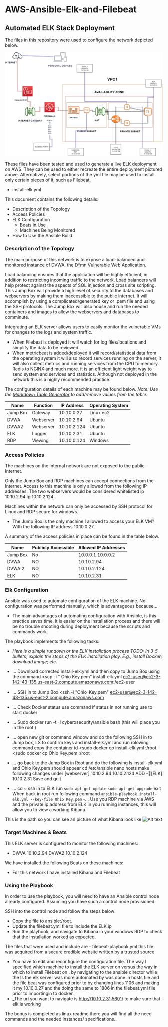 # AWS-Ansible-Elk-and-Filebeat
## Automated ELK Stack Deployment

The files in this repository were used to configure the network depicted below.

![Alt text](https://raw.githubusercontent.com/Iancritchlow/AWS-Ansible-Elk-and-Filebaet/main/Diagrams/vpc%20diagram%20(2).jpg)


These files have been tested and used to generate a live ELK deployment on AWS. They can be used to either recreate the entire deployment pictured above. Alternatively, select portions of the yml file may be used to install only certain pieces of it, such as Filebeat.

  - install-elk.yml

This document contains the following details:
- Description of the Topology
- Access Policies
- ELK Configuration
  - Beats in Use
  - Machines Being Monitored
- How to Use the Ansible Build


### Description of the Topology

The main purpose of this network is to expose a load-balanced and monitored instance of DVWA, the D*mn Vulnerable Web Application.

Load balancing ensures that the application will be highly efficient, in addition to restricting incoming traffic to the network.
Load balancers will help protect against the aspects of SQL injection and cross site scripting. This Jump Box will provide a high level of security to the databases and webservers by making them inaccessible to the public internet. It will accomplish by using a complicated/generated key or .pem file and using the SSH protocols. The Jump Box will also house and run the needed containers and images to allow the webservers and databases to comminute.

Integrating an ELK server allows users to easily monitor the vulnerable VMs for changes to the logs and system traffic.
- When Filebeat is deployed it will watch for log files/locations and simplify the data to be reviewed.
- When metricbeat is added/deployed it will record/statistical data from the operating system it will also record services running on the server, it will
also collect metrics and running services from the CPU to memory. Redis to NGINX and much more. it is an efficient light weight way to send system and services and statistics. Although not deployed in the network this is a highly recommended practice.   

The configuration details of each machine may be found below.
_Note: Use the [Markdown Table Generator](http://www.tablesgenerator.com/markdown_tables) to add/remove values from the table_.

| Name     | Function | IP Address | Operating System |
|----------|----------|------------|------------------|
| Jump Box | Gateway  | 10.10.0.27    | Linux ec2        |
| DVWA     |Webserver | 10.10.2.94 | Ubuntu           |
| DVWA2    |Webserver |10.10.2.124 | Ubuntu           |
| ELK      |Logger    |10.10.2.31  | Ubuntu           |
| RDP      |Viewing   |10.10.0.124 | Windows          |

### Access Policies

The machines on the internal network are not exposed to the public Internet. 

Only the Jump Box and RDP machines can accept connections from the Internet. Access to this machine is only allowed from the following IP addresses: The two webservers would be considered whitelisted
ip 10.10.2.94
ip 10.10.2.124

Machines within the network can only be accessed by SSH protocol for Linux and RDP secure for windows.
- The Jump Box is the only machine I allowed to access your ELK VM? With the following IP address 10.10.0.27

A summary of the access policies in place can be found in the table below.

| Name     | Publicly Accessible | Allowed IP Addresses |
|----------|---------------------|----------------------|
| Jump Box | No                  | 10.0.0.1 10.0.0.2    |
| DVWA     | NO                  | 10.10.2.94           |
| DVWA 2   | NO                  | 10.10.2.124          |
| ELK      | NO                  | 10.10.2.31           |


### Elk Configuration

Ansible was used to automate configuration of the ELK machine. No configuration was performed manually, which is advantageous because...
- The main advantages of automating configuration with Ansible, is this practice saves time, it is easier on the installation process and there will be no trouble shooting during deployment because the scripts and commands work.

The playbook implements the following tasks:
- _Here is a simple rundown or the ELK installation process TODO: In 3-5 bullets, explain the steps of the ELK installation play. E.g., install Docker; download image; etc._
- ... Download corrected install-elk.yml and then copy to Jump Box using the command 
<scp -i " Ohio Key.pem" install-elk.yml ec2-user@ec2-3-142-43-135.us-east-2.compute.amazonaws.com:/ec2-user

- ... SSH in to Jump Box 
<ssh -i "Ohio_Key.pem" ec2-user@ec2-3-142-43-135.us-east-2.compute.amazonaws.com

- ... Check Docker status use command 
<sudo service docker status> if status in not running use 
<sudo service docker start> to start docker
- ... Sudo docker run -t -I cyberxsecurity/ansible bash (this will place you in the root )
- ... open new git or command window and do the following 
SSH in to Jump box, LS to confirm keys and install-elk.yml and run rolowing command 
<sudo docker ps > copy the container id 
<sudo docker cp install-elk.yml <container id>:/root
<sudo docker cp Ohio Key.pem <container id>:/root

- ... go back to the Jump Box in Root and do the following 
ls
install-elk.yml and Ohio Key.pem should appear
cd /etc/ansible
nano hosts
make following changes 
under [webserver]
       10.10.2.94
	  10.10.2.124
	ADD -[ELK]
	   10.10.2.31 Save and quit 
- ... cd ~
ssh in to ELK run 
```sudo apt-get update``` 
```sudo apt-get upgrade``` 
exit 
When back in root run following command 
```ansible-playbook install-elk.yml --key-file Ohio Key.pem```
-... Use you RDP machine via AWS and the private ip address from ELK 
in you running instances, this will allow you to view a working Kibana 





This is the path so you can see an picture of what Kibana look like 
![Alt text](https://raw.githubusercontent.com/Iancritchlow/AWS-Ansible-Elk-and-Filebaet/main/Images%20final%20output/Imagesdocker_RDP_ELK_Kibana_output.png.PNG)

### Target Machines & Beats
This ELK server is configured to monitor the following machines:
- DWVA 10.10.2.94
  DVWA2 10.10.2.124

We have installed the following Beats on these machines:
- For this network I have installed Kibana and Filebeat 

### Using the Playbook
In order to use the playbook, you will need to have an Ansible control node already configured. Assuming you have such a control node provisioned: 

SSH into the control node and follow the steps below:
- Copy the file to ansible:/root.
- Update the filebeat.yml file to include the ELK ip 
- Run the playbook, and navigate to Kibana in your windows RDP to check that the installation worked as expected.

The files that were used and include are - filebeat-playbook.yml this file was acquired from a secure credible website written by a trusted source 
- You have to edit and reconfigure the configuration file. 
The way I specified which machine to install the ELK server 
on versus the way in which to install Filebeat on . by navigating to the ansible director while the Is the elk server was more automated by  was done in hosts file and the file beat was configured prior to by changing lines 1106 and making it my 10.10.0.27 and the doing the same to 1806 in the filebeat.yml file prior to importingin to docker.
- _The url you want to navigate is http://10.10.2.31:5601/ to make sure that elk is working 

The bonus is completed as linux readme there you will find all the need commands and the needed instances/ specifications..
